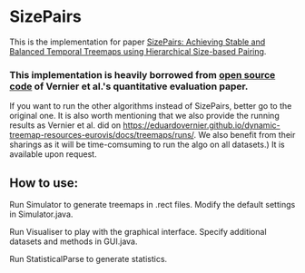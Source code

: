 # SizePairs
This is the implementation for paper [SizePairs: Achieving Stable and Balanced Temporal Treemaps using Hierarchical Size-based Pairing](http://www.yunhaiwang.net/vis2022/SizePairs/). 


### This implementation is heavily borrowed from [open source code](https://github.com/tue-alga/TreemapComparison) of Vernier et al.'s quantitative evaluation paper. 
If you want to run the other algorithms instead of SizePairs, better go to the original one. 
It is also worth mentioning that we also provide the running results as Vernier et al. did on https://eduardovernier.github.io/dynamic-treemap-resources-eurovis/docs/treemaps/runs/. We also benefit from their sharings as it will be time-comsuming to run the algo on all datasets.) It is available upon request.

## How to use:

Run Simulator to generate treemaps in .rect files. Modify the default settings in Simulator.java.

Run Visualiser to play with the graphical interface. Specify additional datasets and methods in GUI.java.

Run StatisticalParse to generate statistics.
